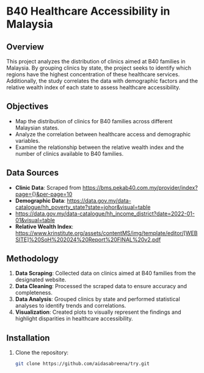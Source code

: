 # B40 Healthcare Accessibility in Malaysia

## Overview
This project analyzes the distribution of clinics aimed at B40 families in Malaysia. By grouping clinics by state, the project seeks to identify which regions have the highest concentration of these healthcare services. Additionally, the study correlates the data with demographic factors and the relative wealth index of each state to assess healthcare accessibility.

## Objectives
- Map the distribution of clinics for B40 families across different Malaysian states.
- Analyze the correlation between healthcare access and demographic variables.
- Examine the relationship between the relative wealth index and the number of clinics available to B40 families.

## Data Sources
- **Clinic Data**: Scraped from https://bms.pekab40.com.my/provider/index?page={}&per-page=10
- **Demographic Data**: https://data.gov.my/data-catalogue/hh_poverty_state?state=johor&visual=table
- https://data.gov.my/data-catalogue/hh_income_district?date=2022-01-01&visual=table
- **Relative Wealth Index**: https://www.krinstitute.org/assets/contentMS/img/template/editor/[WEBSITE]%20SoH%202024%20Report%20FINAL%20v2.pdf

## Methodology
1. **Data Scraping**: Collected data on clinics aimed at B40 families from the designated website.
2. **Data Cleaning**: Processed the scraped data to ensure accuracy and completeness.
3. **Data Analysis**: Grouped clinics by state and performed statistical analyses to identify trends and correlations.
4. **Visualization**: Created plots to visually represent the findings and highlight disparities in healthcare accessibility.

## Installation
1. Clone the repository:
   ```bash
   git clone https://github.com/aidasabreena/try.git
